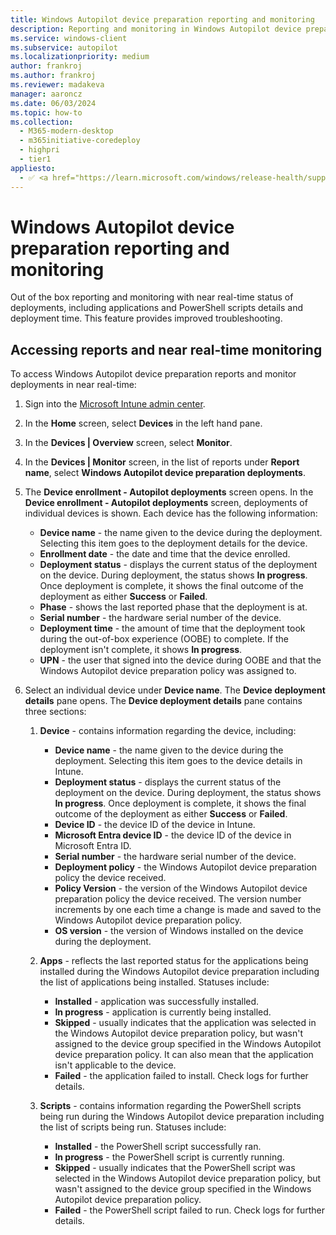 ```yaml
---
title: Windows Autopilot device preparation reporting and monitoring
description: Reporting and monitoring in Windows Autopilot device preparation.
ms.service: windows-client
ms.subservice: autopilot
ms.localizationpriority: medium
author: frankroj
ms.author: frankroj
ms.reviewer: madakeva
manager: aaroncz
ms.date: 06/03/2024
ms.topic: how-to
ms.collection:
  - M365-modern-desktop
  - m365initiative-coredeploy
  - highpri
  - tier1
appliesto:
  - ✅ <a href="https://learn.microsoft.com/windows/release-health/supported-versions-windows-client" target="_blank">Windows 11</a>
---
```


# Windows Autopilot device preparation reporting and monitoring

Out of the box reporting and monitoring with near real-time status of deployments, including applications and PowerShell scripts details and deployment time. This feature provides improved troubleshooting.

## Accessing reports and near real-time monitoring

To access Windows Autopilot device preparation reports and monitor deployments in near real-time:

1. Sign into the [Microsoft Intune admin center](https://go.microsoft.com/fwlink/?linkid=2109431).

1. In the **Home** screen, select **Devices** in the left hand pane.

1. In the **Devices | Overview** screen, select **Monitor**.

1. In the **Devices | Monitor** screen, in the list of reports under **Report name**, select **Windows Autopilot device preparation deployments**.

1. The **Device enrollment - Autopilot deployments** screen opens. In the **Device enrollment - Autopilot deployments** screen, deployments of individual devices is shown. Each device has the following information:

    - **Device name** - the name given to the device during the deployment. Selecting this item goes to the deployment details for the device.
    - **Enrollment date** - the date and time that the device enrolled.
    - **Deployment status** - displays the current status of the deployment on the device. During deployment, the status shows **In progress**. Once deployment is complete, it shows the final outcome of the deployment as either **Success** or **Failed**.
    - **Phase** - shows the last reported phase that the deployment is at.
    - **Serial number** - the hardware serial number of the device.
    - **Deployment time** - the amount of time that the deployment took during the out-of-box experience (OOBE) to complete. If the deployment isn't complete, it shows **In progress**.
    - **UPN** - the user that signed into the device during OOBE and that the Windows Autopilot device preparation policy was assigned to.

1. Select an individual device under **Device name**. The **Device deployment details** pane opens. The **Device deployment details** pane contains three sections:

   1. **Device** - contains information regarding the device, including:

      - **Device name** - the name given to the device during the deployment. Selecting this item goes to the device details in Intune.
      - **Deployment status** - displays the current status of the deployment on the device. During deployment, the status shows **In progress**. Once deployment is complete, it shows the final outcome of the deployment as either **Success** or **Failed**.
      - **Device ID** - the device ID of the device in Intune.
      - **Microsoft Entra device ID** - the device ID of the device in Microsoft Entra ID.
      - **Serial number** - the hardware serial number of the device.
      - **Deployment policy** - the Windows Autopilot device preparation policy the device received.
      - **Policy Version** - the version of the Windows Autopilot device preparation policy the device received. The version number increments by one each time a change is made and saved to the Windows Autopilot device preparation policy.
      - **OS version** - the version of Windows installed on the device during the deployment.

   1. **Apps** - reflects the last reported status for the applications being installed during the Windows Autopilot device preparation including the list of applications being installed. Statuses include:

      - **Installed** - application was successfully installed.
      - **In progress** - application is currently being installed.
      - **Skipped** - usually indicates that the application was selected in the Windows Autopilot device preparation policy, but wasn't assigned to the device group specified in the Windows Autopilot device preparation policy. It can also mean that the application isn't applicable to the device.
      - **Failed** - the application failed to install. Check logs for further details.

   1. **Scripts** - contains information regarding the PowerShell scripts being run during the Windows Autopilot device preparation including the list of scripts being run. Statuses include:

      - **Installed** - the PowerShell script successfully ran.
      - **In progress** - the PowerShell script is currently running.
      - **Skipped** - usually indicates that the PowerShell script was selected in the Windows Autopilot device preparation policy, but wasn't assigned to the device group specified in the Windows Autopilot device preparation policy.
      - **Failed** - the PowerShell script failed to run. Check logs for further details.
